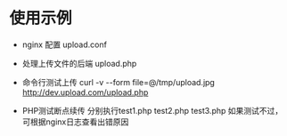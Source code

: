 # 使用示例

* nginx 配置 upload.conf

* 处理上传文件的后端 upload.php

* 命令行测试上传
  curl -v --form file=@/tmp/upload.jpg http://dev.upload.com/upload.php

* PHP测试断点续传
  分别执行test1.php test2.php test3.php
  如果测试不过，可根据nginx日志查看出错原因
